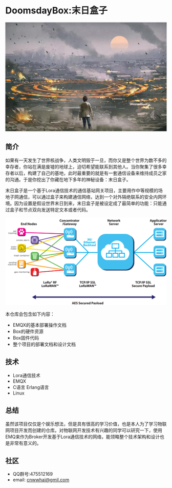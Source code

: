 # DoomsdayBox:末日盒子
![末日](pic/1.jpg)

## 简介
如果有一天发生了世界核战争，人类文明毁于一旦，而你又是整个世界为数不多的幸存者，你站在满是废墟的地球上，迫切希望能联系到其他人。当你聚集了很多幸存者以后，构建了自己的基地，此时最重要的就是有一套通信设备来维持成员之家的沟通。于是你挖出了你藏在地下多年的神秘设备：末日盒子。

末日盒子是一个基于Lora通信技术的通信基站网关项目，主要用作中等规模的场地子网通信，可以通过盒子来构建通信网络，达到一个对外隔绝联系的安全内网环境。因为设置是假设世界末日到来，末日盒子是被设定成了最简单的功能：只能通过盒子和节点双向发送特定文本或者代码。

![末日](pic/2.png)

本仓库会包含如下内容：
- EMQX的基本部署操作文档
- Box的硬件资源
- Box固件代码
- 整个项目的部署文档和设计文档

## 技术
- Lora通信技术
- EMQX
- C语言 Erlang语言
- Linux

## 总结
虽然该项目仅仅是个娱乐想法，但是具有很高的学习价值，也是本人为了学习物联网项目开发而创建的仓库。对物联网开发技术有兴趣的同学可以研究一下，使用EMQ来作为Broker开发基于Lora通信技术的网络，能领略整个技术架构和设计也是非常有意义的。

## 社区
- QQ群号:475512169
- email: cnwwhai@gmil.com